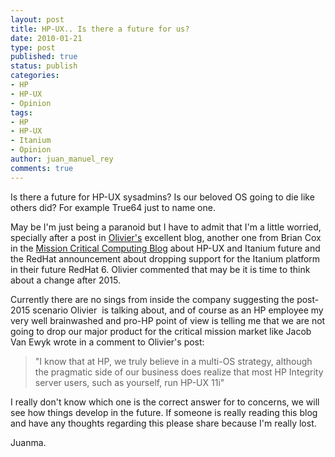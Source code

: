 ```yaml
---
layout: post
title: HP-UX.. Is there a future for us?
date: 2010-01-21
type: post
published: true
status: publish
categories:
- HP
- HP-UX
- Opinion
tags:
- HP
- HP-UX
- Itanium
- Opinion
author: juan_manuel_rey
comments: true
---
```


Is there a future for HP-UX sysadmins? Is our beloved OS going to die like others did? For example True64 just to name one.

May be I'm just being a paranoid but I have to admit that I'm a little worried, specially after a post in [Olivier's](http://omasse.blogspot.com/2009/12/outcome-doesnt-look-that-good-for-both.html)
excellent blog, another one from Brian Cox in the [Mission Critical Computing Blog](http://www.communities.hp.com/online/blogs/musings-on-mcc/archive/2009/12/16/linux-vs-unix-shouldn-t-they-be-equals.aspx) about HP-UX and Itanium future and the RedHat announcement about dropping support for the Itanium platform in their future RedHat 6. Olivier commented that may be it is time to think about a change after 2015.

Currently there are no sings from inside the company suggesting the post-2015 scenario Olivier  is talking about, and of course as an HP employee my very well brainwashed and pro-HP point of view is telling me that we are not going to drop our major product for the critical mission market like Jacob Van Ewyk wrote in a comment to Olivier's post:

>"I know that at HP, we truly believe in a multi-OS strategy, although the pragmatic side of our business does realize that most HP Integrity server users, such as yourself, run HP-UX 11i"

I really don't know which one is the correct answer for to concerns, we will see how things develop in the future. If someone is really reading this blog and have any thoughts regarding this please share because I'm really lost.

Juanma.
